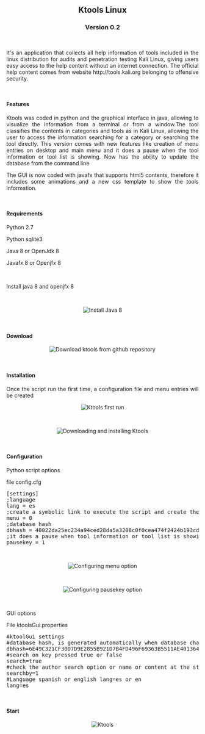 <h2 align="center">Ktools Linux</h2>
<h3 align="center">Version 0.2</h3><br>
<p align="justify">It's an application that collects all help information of tools included in the linux distribution for audits and penetration testing Kali Linux, giving users easy access to the help content without an internet connection. The official help content comes from website http://tools.kali.org belonging to offensive security.</p>
<br>
<h4 align="left">Features</h4>
<p align="justify">Ktools was coded in python and the graphical interface in java, allowing to visualize the information from a terminal or from a window.The tool classifies the contents in categories and tools as in Kali Linux, allowing the user to access the information searching for a category or searching the tool directly. This version comes with new features like creation of menu entries on desktop and main menu and it does a pause when the tool information or tool list is showing. Now has the ability to update the database from the command line </p>
<p align="justify">The GUI is now coded with javafx that supports html5 contents, therefore it includes some animations and a new css template to show the tools information.</p>
<br>
<h4 align="left">Requirements</h4>
<p align="justify">Python 2.7</p>
<p align="justify">Python sqlite3</p>
<p align="justify">Java 8 or OpenJdk 8</p>
<p align="justify">Javafx 8 or Openjfx 8</p>
<br>
<p>Install java 8 and openjfx 8</p>
<br>
<p align="center"><img title="Install Java 8" src="https://4.bp.blogspot.com/-uDinyAevxBQ/WszpuFKm-oI/AAAAAAAAAV8/xxHSUyYF8oAOV3LiSbal7T0Y_8rjxKcaQCLcBGAs/s1600/install%2B1.png"></p>
<br>
<h4 align="left">Download</h4>
<p align="center"><img title="Download ktools from github repository" src="https://2.bp.blogspot.com/-k7vaLfJ3QtA/WszqujbYX4I/AAAAAAAAAWE/B71VmnFzsMUYKoFVaP73iDfcUDWLqV6_gCLcBGAs/s1600/install%2B2.png"></p>
<br>
<h4 align="left">Installation</h4>
<p align="justify">Once the script run the first time, a configuration file and menu entries will be created</p>
<p align="center"><img title="Ktools first run" src="https://1.bp.blogspot.com/-sh8F-4QEQlY/Ws0YwTjRwEI/AAAAAAAAAZo/JutkdmMSZQYeHYteHJxWnrABjQH9Z_AzwCLcBGAs/s1600/install%2B3.png">
</p>
<br>
<p align="center"><img title="Downloading and installing Ktools" src="https://github.com/f0rk1/ktools-linux/blob/master/img/en/install.gif"></p>
<br>
<h4 align="left">Configuration</h4>
<p align="justify">Python script options</p>
<p align="justify">file config.cfg</p>
<p align="justify">
<pre>
[settings]
;language
lang = es
;create a symbolic link to execute the script and create the menu entries on the desktop and in the main menu
menu = 0
;database hash
dbhash = 40022da25ec234a94ced28da5a3208c0f0cea474f2424b193cdb606ea7189336
;it does a pause when tool information or tool list is showing, you must press enter to continue or q to exit
pausekey = 1
</pre>
</p>
<br>
<p align="center"><img title="Configuring menu option" src="https://github.com/f0rk1/ktools-linux/blob/master/img/en/config.gif"></p>
<br>
<p align="center"><img title="Configuring pausekey option" src="https://github.com/f0rk1/ktools-linux/blob/master/img/en/config2.gif"></p>
<br>
<p align="justify">GUI options</p>
<p align="justify">File ktoolsGui.properties</p>
<p align="justify">
<pre>
#ktoolGui settings
#database hash, is generated automatically when database changes
dbhash=6E49C321CF30D7D9E2855B921D7B4FD496F69363B5511AE4013649CF020BE7FB
#search on key pressed true or false
search=true
#check the author search option or name or content at the start of the application, 1=author 2=name 3=content
searchby=1
#Language spanish or english lang=es or en
lang=es
</pre>
</p>
<br>
<h4 align="left">Start</h4>
<p align="center">
<img title="Ktools" src="https://3.bp.blogspot.com/-b3CmJfO3-GI/Wsz2MLhAZvI/AAAAAAAAAW4/wvb4AQoVUoYD7QsJjl90d-PJtk3ehMcPQCLcBGAs/s1600/install%2B4.png"></p>

